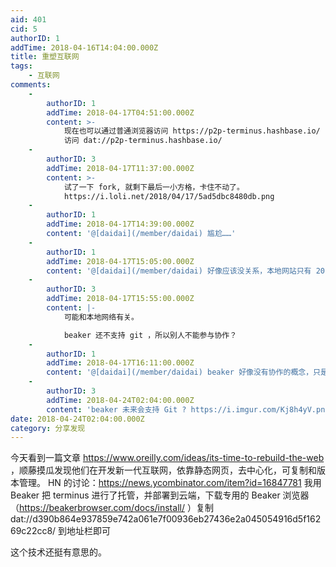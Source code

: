 ```yaml
---
aid: 401
cid: 5
authorID: 1
addTime: 2018-04-16T14:04:00.000Z
title: 重塑互联网
tags:
    - 互联网
comments:
    -
        authorID: 1
        addTime: 2018-04-17T04:51:00.000Z
        content: >-
            现在也可以通过普通浏览器访问 https://p2p-terminus.hashbase.io/ ，或者通过 beakerbrowser
            访问 dat://p2p-terminus.hashbase.io/
    -
        authorID: 3
        addTime: 2018-04-17T11:37:00.000Z
        content: >-
            试了一下 fork, 就剩下最后一小方格，卡住不动了。
            https://i.loli.net/2018/04/17/5ad5dbc8480db.png
    -
        authorID: 1
        addTime: 2018-04-17T14:39:00.000Z
        content: '@[daidai](/member/daidai) 尴尬……'
    -
        authorID: 1
        addTime: 2018-04-17T15:05:00.000Z
        content: '@[daidai](/member/daidai) 好像应该没关系，本地网站只有 20.8M，但是存储有 23.42MB。'
    -
        authorID: 3
        addTime: 2018-04-17T15:55:00.000Z
        content: |-
            可能和本地网络有关。

            beaker 还不支持 git ，所以别人不能参与协作？
    -
        authorID: 1
        addTime: 2018-04-17T16:11:00.000Z
        content: '@[daidai](/member/daidai) beaker 好像没有协作的概念，只是一个静态内容 p2p 分发。'
    -
        authorID: 3
        addTime: 2018-04-24T02:04:00.000Z
        content: 'beaker 未来会支持 Git ? https://i.imgur.com/Kj8h4yV.png'
date: 2018-04-24T02:04:00.000Z
category: 分享发现
---
```


今天看到一篇文章 https://www.oreilly.com/ideas/its-time-to-rebuild-the-web ，顺藤摸瓜发现他们在开发新一代互联网，依靠静态网页，去中心化，可复制和版本管理。 HN 的讨论：https://news.ycombinator.com/item?id=16847781 我用 Beaker 把 terminus 进行了托管，并部署到云端，下载专用的 Beaker 浏览器（https://beakerbrowser.com/docs/install/ ）复制 dat://d390b864e937859e742a061e7f00936eb27436e2a045054916d5f16269c22cc8/ 到地址栏即可

这个技术还挺有意思的。
